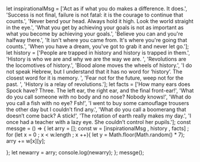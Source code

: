 let inspirationalMsg = ['Act as if what you do makes a difference. It does.',
        'Success is not final, failure is not fatal: it is the courage to continue that counts.',
        'Never bend your head. Always hold it high. Look the world straight in the eye.',
        'What you get by achieving your goals is not as important as what you become by achieving your goals.',
        'Believe you can and you\'re halfway there.',
        'It isn\'t where you came from. It\'s where you\'re going that counts.',
        'When you have a dream, you\'ve got to grab it and never let go.'];
 let history = ['People are trapped in history and history is trapped in them.',
        'History is who we are and why we are the way we are. ',
        'Revolutions are the locomotives of history.',
        'Blood alone moves the wheels of history.',
        'I do not speak Hebrew, but I understand that it has no word for ‘history’. The closest word for it is memory. ',
        'Fear not for the future, weep not for the past. ',
        'History is a relay of revolutions.'];
let facts = ['How many ears does Spock have? Three. The left ear, the right ear, and the final front-ear!',
        'What do you call someone with no body and no nose? Nobody knows!',
        'What do you call a fish with no eye? Fsh!',
        'I went to buy some camouflage trousers the other day but I couldn’t find any.',
        'What do you call a boomerang that doesn’t come back? A stick!',
        'The rotation of earth really makes my day.',
        'I once had a teacher with a lazy eye. She couldn’t control her pupils.'];
const messge = () => {
        let arry = []; 
const w = [inspirationalMsg , history , facts] ;   
for (let x = 0 ; x < w.length ; x ++){
        let y = Math.floor(Math.random() * 7);
        arry += w[x][y];

};
let newarry = arry;
console.log(newarry);
};
messge();
